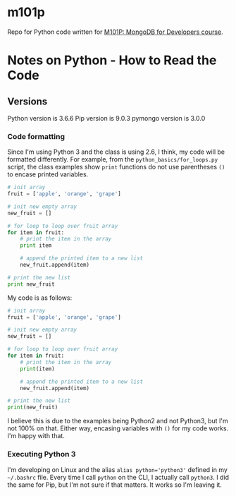 # m101p
Repo for Python code written for [M101P: MongoDB for Developers course](https://university.mongodb.com/courses/M101P/about).

# Notes on Python - How to Read the Code

## Versions
Python version is 3.6.6
Pip version is 9.0.3
pymongo version is 3.0.0

### Code formatting

Since I'm using Python 3 and the class is using 2.6, I think, my code will be formatted differently. For example, from the ```python_basics/for_loops.py``` script, the class examples show  ```print``` functions do not use parentheses ```()``` to encase printed variables.
```python
# init array
fruit = ['apple', 'orange', 'grape']

# init new empty array
new_fruit = []

# for loop to loop over fruit array
for item in fruit:
    # print the item in the array
    print item

    # append the printed item to a new list
    new_fruit.append(item)

# print the new list
print new_fruit
```
My code is as follows:

```python
# init array
fruit = ['apple', 'orange', 'grape']

# init new empty array
new_fruit = []

# for loop to loop over fruit array
for item in fruit:
    # print the item in the array
    print(item)

    # append the printed item to a new list
    new_fruit.append(item)

# print the new list
print(new_fruit)
```
I believe this is due to the examples being Python2 and not Python3, but I'm not 100% on that. Either way, encasing variables with ```()``` for my code works. I'm happy with that.

### Executing Python 3

I'm developing on Linux and the alias ```alias python='python3'``` defined in my ```~/.bashrc``` file. Every time I call ```python``` on the CLI, I actually call ```python3```. I did the same for Pip, but I'm not sure if that matters. It works so I'm leaving it.
